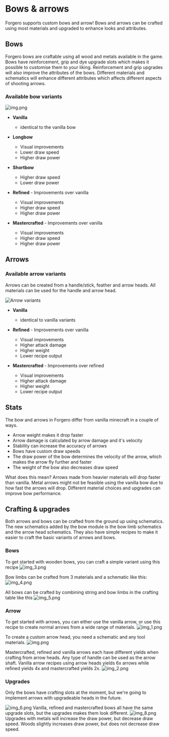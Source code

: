 # Bows & arrows

Forgero supports custom bows and arrow! Bows and arrows can be crafted using most materials and upgraded to enhance
looks and attributes.

## Bows

Forgero bows are craftable using all wood and metals available in the game. Bows have reinforcement, grip and dye
upgrade
slots which makes it possible to customise them to your liking. Reinforcement and grip upgrades will also improve the
attributes
of the bows.
Different materials and schematics will enhance different attributes which affects different aspects of shooting arrows.

### Available bow variants

![img.png](bow-variants.png)

* **Vanilla**
    * identical to the vanilla bow

* **Longbow**
    * Visual improvements
    * Lower draw speed
    * Higher draw power

* **Shortbow**
    * Higher draw speed
    * Lower draw power

* **Refined** - Improvements over vanilla
    * Visual improvements
    * Higher draw speed
    * Higher draw power

* **Mastercrafted** - Improvements over vanilla
    * Visual improvements
    * Higher draw speed
    * Higher draw power

## Arrows

### Available arrow variants

Arrows can be created from a handle/stick, feather and arrow heads. All materials can be used for the handle and arrow
head.

![Arrow variants](arrow-variants.png)

* **Vanilla**
    * identical to vanilla variants

* **Refined** - Improvements over vanilla
    * Visual improvements
    * Higher attack damage
    * Higher weight
    * Lower recipe output

* **Mastercrafted** - Improvements over refined
    * Visual improvements
    * Higher attack damage
    * Higher weight
    * Lower recipe output

## Stats

The bow and arrows in Forgero differ from vanilla minecraft in a couple of ways.

* Arrow weight makes it drop faster
* Arrow damage is calculated by arrow damage and it's velocity
* Stability can increase the accuracy of arrows
* Bows have custom draw speeds
* The draw power of the bow determines the velocity of the arrow, which makes the arrow fly further and faster
* The weight of the bow also decreases draw speed

What does this mean? Arrows made from heavier materials will drop faster than vanilla. Metal arrows might not be
feasible using the vanilla bow due to how fast the arrows will drop. Different material choices and upgrades can improve
bow performance.

## Crafting & upgrades

Both arrows and bows can be crafted from the ground up using schematics. The new schematics added by the bow module is
the bow limb schematics and the arrow head schematics. They also have simple recipes to make it easier to craft the
basic variants of arrows and bows.

### Bows

To get started with wooden bows, you can craft a simple variant using this recipe
![img_3.png](simple_bow_recipe.png)

Bow limbs can be crafted from 3 materials and a schematic like this:
![img_4.png](simple_bow_recipe_acacia.png)

All bows can be crafted by combining string and bow limbs in the crafting table like this
![img_5.png](bow_recipe.png)

### Arrow

To get started with arrows, you can either use the vanilla arrow, or use this recipe to create normal arrows from a wide
range of materials.
![img_1.png](simple_arrow_recipe.png)

To create a custom arrow head, you need a schematic and any tool materials.
![img.png](arrow_head_crafting.png)

Mastercrafted, refined and vanilla arrows each have different yields when crafting from arrow heads. Any type of handle
can be used as the arrow shaft. Vanilla arrow recipes using arrow heads yields 6x arrows while refined yields 4x and
mastercrafted yields 2x.
![img_2.png](arrow_recipe.png)

### Upgrades

Only the bows have crafting slots at the moment, but we're going to implement arrows with upgradeable heads in the
future.

![img_6.png](bow_upgrade.png)
Vanilla, refined and mastercrafted bows all have the same upgrade slots, but the upgrades makes them look different.
![img_8.png](bow_upgrade_gold.png)
Upgrades with metals will increase the draw power, but decrease draw speed. Woods slightly increases draw power, but
does not decrease draw speed.
